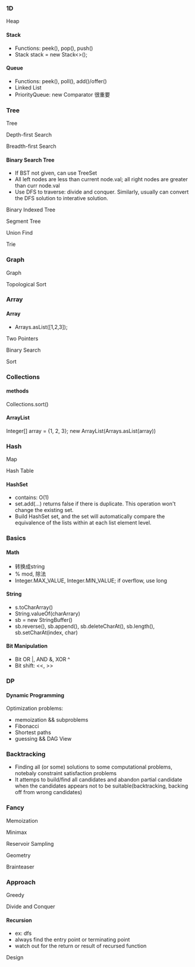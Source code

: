 ### 1D

Heap

#### Stack
- Functions: peek(), pop(), push()
- Stack<XXX> stack = new Stack<>();

#### Queue
- Functions: peek(), poll(), add()/offer()
- Linked List
- PriorityQueue: new Comparator 很重要



### Tree

Tree

Depth-first Search

Breadth-first Search

#### Binary Search Tree
- If BST not given, can use TreeSet
- All left nodes are less than current node.val; all right nodes are greater than curr node.val
- Use DFS to traverse: divide and conquer. Similarly, usually can convert the DFS solution to interative solution.


Binary Indexed Tree

Segment Tree

Union Find

Trie



### Graph

Graph

Topological Sort





### Array

#### Array
- Arrays.asList([1,2,3]);

Two Pointers

Binary Search

Sort

### Collections

#### methods
Collections.sort()

#### ArrayList
Integer[] array = {1, 2, 3};
new ArrayList(Arrays.asList(array))


### Hash

Map

Hash Table

#### HashSet
- contains: O(1)
- set.add(...) returns false if there is duplicate. This operation won't change the existing set.
- Build HashSet<List> set, and the set will automatically compare the equivalence of the lists within at each list element level.

### Basics

#### Math
- 转换成string
- % mod, 除法
- Integer.MAX_VALUE, Integer.MIN_VALUE; if overflow, use long


#### String
- s.toCharArray()
- String.valueOf(charArrary)
- sb = new StringBuffer()
- sb.reverse(), sb.append(), sb.deleteCharAt(), sb.length(), sb.setCharAt(index, char)

#### Bit Manipulation
- Bit OR |, AND &, XOR ^
- Bit shift: <<, >>


### DP

#### Dynamic Programming
Optimization problems:
- memoization && subproblems
- Fibonacci
- Shortest paths
- guessing && DAG View




### Backtracking ###
- Finding all (or some) solutions to some computational problems, notebaly constraint satisfaction problems
- It attemps to build/find all candidates and abandon partial candidate when the candidates appears not to be suitable(backtracking, backing off from wrong candidates)



### Fancy

Memoization

Minimax

Reservoir Sampling

Geometry

Brainteaser



### Approach

Greedy

Divide and Conquer

#### Recursion
- ex: dfs
- always find the entry point or terminating point
- watch out for the return or result of recursed function

Design

















